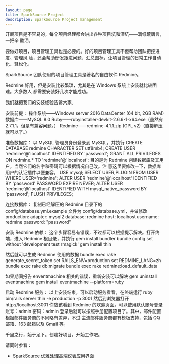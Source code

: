 ```yaml
---
layout: page
title: SparkSource Project
description: SparkSource Project management
---
```


开展项目是不容易的，每个项目经理都会讲出各种项目坑和深坑——满纸荒唐言，一把辛
酸泪。

要做好项目，项目管理工具也是必要的。好的项目管理工具不但帮助团队把控进度、管理风
险，还会帮助研发跟进问题、汇总图标，让项目管理的日常工作自动化、轻松化。

SparkSource 团队使用的项目管理工具是著名的自由软件 Redmine。

Redmine 好用，但是安装比较繁琐，尤其是在 Windows 系统上安装就比较困难。大多数人
都需要安装好几次才能成功。

我们就把我们的安装经验告诉大家。

安装前提：
操作系统——Windows server 2016 DataCenter (64 bit, 2GB RAM)
数据库——MySQL 8.0
Ruby——rubyinstaller-devkit-2.6.6-1-x64.exe（虽然有2.7.1.1，但是有兼容问题。）
Redmine——redmine-4.1.1.zip (GPL v2)（直接解压就可以了。）

准备数据库：
以 MySQL 管理员身份登录到 MySQL，并执行
CREATE DATABASE redmine CHARACTER SET utf8mb4;
CREATE USER 'redmine'@'localhost' IDENTIFIED BY 'password';
GRANT ALL PRIVILEGES ON redmine.* TO 'redmine'@'localhost';
目的是为 Redmine 创建数据库及其用户，当然它们的名字和密码可以根据情况自己改。注
意这里要修改一下，数据库用户的认证插件以便兼容。
USE mysql;
SELECT USER,PLUGIN FROM USER WHERE USER='redmine';
ALTER USER 'redmine'@'localhost' IDENTIFIED BY 'password' PASSWORD EXPIRE NEVER;
ALTER USER 'redmine'@'localhost' IDENTIFIED WITH mysql_native_password BY 'password';
FLUSH PRIVILEGES;

连接数据库：
复制已经解压的 Redmine 目录下的 config/database.yml.example 文件为
config/database.yml，并做修改
  production:
  adapter: mysql2
  database: redmine
  host: localhost
  username: redmine
  password: "password"

安装 Redmine 依赖：
这个步骤容易有错误，不过都可以根据提示解决。打开终端，进入
Redmine 根目录，并执行
gem install bundler
bundle config set without 'development test rmagick'
gem install thin

然后就可以生成 Redmine 使用的数据
bundle exec rake generate_secret_token
set RAILS_ENV=production
set REDMINE_LANG=zh
bundle exec rake db:migrate
bundle exec rake redmine:load_default_data

如果期间报告 enventmachine 相关的错误，重新安装可以解决
gem uninstall eventmachine
gem install eventmachine --platform=ruby

启动 Redmine 服务：
以上安装结束，可以启动服务看看，在终端运行
ruby bin/rails server thin -e production -p 3001
然后到浏览器打开
http://localhost:3001
你应该看到 Redmine 的欢迎页面。可以使用默认账号登录
账号：admin
密码：admin
登录后就可以按照手册配置项目了。其中，邮件配置根据邮件服务商的不同略有差异，不过
主流邮件服务商都有模板支持，包括 QQ 邮箱、163 邮箱以及 Gmail 等。

千里之行，始于足下。创建好项目，开始工作吧。

请同时参看：
 - [SparkSource 优雅处理高端仪表应用界面](pages/SparkSource_优雅处理高端仪表应用界面.html)
